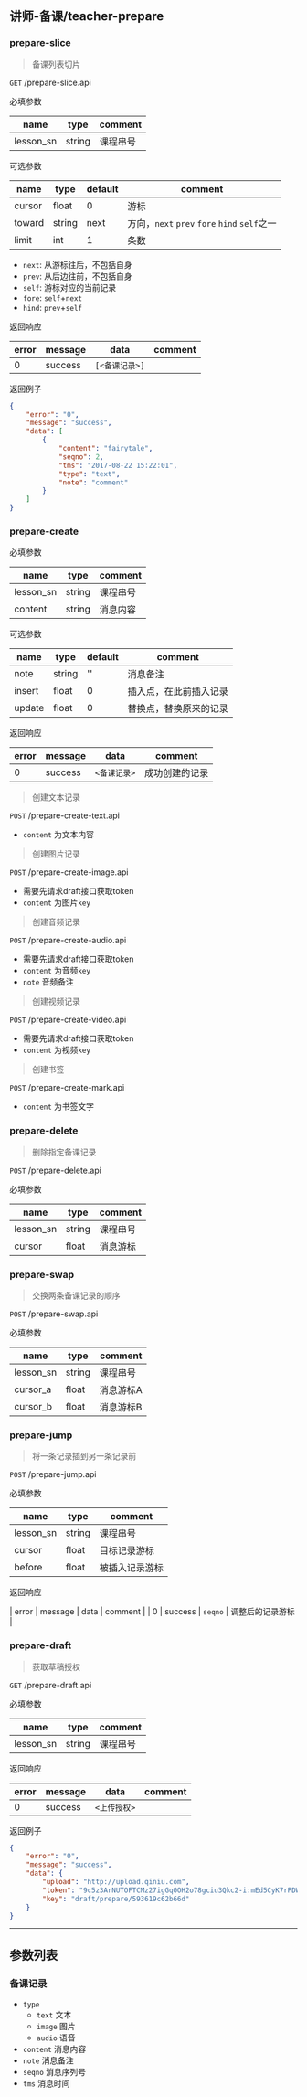 ## 讲师-备课/teacher-prepare

### prepare-slice

> 备课列表切片

`GET` /prepare-slice.api

必填参数

| name | type | comment |
| ---- | ---- | ------- |
| lesson_sn | string | 课程串号 |

可选参数

| name | type | default | comment |	
| ---- | ---- | ------- | ------- |
| cursor | float | 0 | 游标 |
| toward | string | next | 方向，`next` `prev` `fore` `hind` `self`之一 |
| limit | int | 1 | 条数 |

- `next`: 从游标往后，不包括自身
- `prev`: 从后边往前，不包括自身
- `self`: 游标对应的当前记录
- `fore`: `self`+`next`
- `hind`: `prev`+`self`

返回响应

| error | message | data | comment |
| ---- | ------- | ---- | ------- |
| 0 | success | `[<备课记录>]` | |

返回例子

```json
{
    "error": "0",
    "message": "success",
    "data": [
        {
            "content": "fairytale",
            "seqno": 2,
            "tms": "2017-08-22 15:22:01",
            "type": "text",
            "note": "comment"
        }
    ]
}
``` 

### prepare-create

必填参数

| name | type | comment |
| ---- | ---- | ------- |
| lesson_sn | string | 课程串号 |
| content | string | 消息内容 |

可选参数

| name | type | default | comment |
| ---- | ---- | ------- | ------- |
| note | string | '' | 消息备注 |
| insert | float | 0 | 插入点，在此前插入记录 |
| update | float | 0 | 替换点，替换原来的记录 |

返回响应

| error | message | data | comment |
| ---- | ------- | ---- | ------- |
| 0 | success | `<备课记录>` | 成功创建的记录 |


> 创建文本记录

`POST` /prepare-create-text.api

- `content` 为文本内容

> 创建图片记录

`POST` /prepare-create-image.api

- 需要先请求draft接口获取token
- `content` 为图片`key`

> 创建音频记录

`POST` /prepare-create-audio.api

- 需要先请求draft接口获取token
- `content` 为音频`key`
- `note` 音频备注

> 创建视频记录

`POST` /prepare-create-video.api

- 需要先请求draft接口获取token
- `content` 为视频`key`

> 创建书签

`POST` /prepare-create-mark.api
- `content` 为书签文字

### prepare-delete

> 删除指定备课记录

`POST` /prepare-delete.api

必填参数

| name | type | comment |
| ---- | ---- | ------- |
| lesson_sn | string | 课程串号 |
| cursor | float | 消息游标 |

### prepare-swap 

> 交换两条备课记录的顺序

`POST` /prepare-swap.api

必填参数

| name | type | comment |
| ---- | ---- | ------- |
| lesson_sn | string | 课程串号 |
| cursor_a | float | 消息游标A |
| cursor_b | float | 消息游标B |

### prepare-jump

> 将一条记录插到另一条记录前

`POST` /prepare-jump.api

必填参数

| name | type | comment |
| ---- | ---- | ------- |
| lesson_sn | string | 课程串号 |
| cursor | float | 目标记录游标 |
| before | float | 被插入记录游标 |

返回响应

| error | message | data | comment |
| 0 | success | `seqno` | 调整后的记录游标 |

### prepare-draft

> 获取草稿授权

`GET` /prepare-draft.api

必填参数

| name | type | comment |
| ---- | ---- | ------- |
| lesson_sn | string | 课程串号 |

返回响应

| error | message | data | comment |
| ---- | ------- | ---- | ------- |
| 0 | success | `<上传授权>` |  |


返回例子

```json
{
    "error": "0",
    "message": "success",
    "data": {
        "upload": "http://upload.qiniu.com",
        "token": "9c5z3ArNUTOFTCMz27igGq0OH2o78gciu3Qkc2-i:mEd5CyK7rPDWjwrujBTey5BI1vY=:eyJzY29wZSI6Inlpa2UtdGVzdDpkcmFmdFwvY292ZXJcLzU5MzYxOWM2MmI2NmQiLCJkZWFkbGluZSI6MTQ5NjcyMTM2NiwidXBIb3N0cyI6WyJodHRwOlwvXC91cC5xaW5pdS5jb20iLCJodHRwOlwvXC91cGxvYWQucWluaXUuY29tIiwiLUggdXAucWluaXUuY29tIGh0dHA6XC9cLzE4My4xMzYuMTM5LjE2Il19",
        "key": "draft/prepare/593619c62b66d"
    }
}
```
-----

## 参数列表

### 备课记录

- `type`
    - `text` 文本
    - `image` 图片
    - `audio` 语音
- `content` 消息内容
- `note` 消息备注
- `seqno` 消息序列号
- `tms` 消息时间
